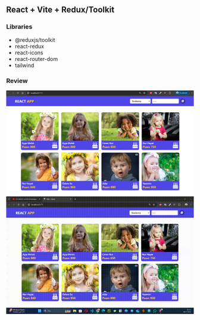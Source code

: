 ## React + Vite + Redux/Toolkit

### Libraries
- @reduxjs/toolkit 
- react-redux 
- react-icons 
- react-router-dom
- tailwind

### Review
![](./public/modal.png)
![](./public/modal-react-toolkit.gif)
